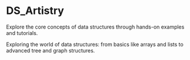 # DS_Artistry

Explore the core concepts of data structures through hands-on examples and tutorials.


Exploring the world of data structures: from basics like arrays and lists to advanced tree and graph structures.
